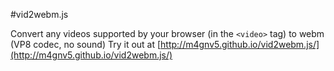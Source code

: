 #vid2webm.js

Convert any videos supported by your browser (in the `<video>` tag) to webm (VP8 codec, no sound)
Try it out at [http://m4gnv5.github.io/vid2webm.js/](http://m4gnv5.github.io/vid2webm.js/)
